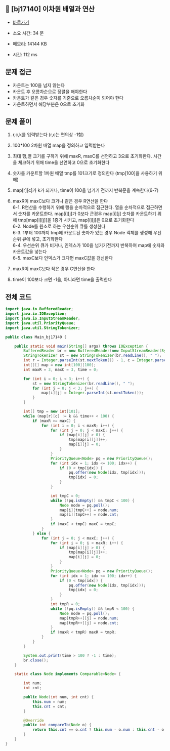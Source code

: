 ## 🔢 [bj17140] 이차원 배열과 연산

- [바로가기](https://www.acmicpc.net/problem/17140)

- 소요 시간: 34 분
- 메모리: 14144 KB
- 시간: 112 ms

## 문제 접근

- 카운트는 100을 넘지 않는다
- 카운트 후 오름차순으로 정렬을 해야한다
- 카운트가 같은 경우 숫자를 기준으로 오름차순이 되어야 한다
- 카운트하면서 해당부분은 0으로 초기화

## 문제 풀이

1. r,c,k를 입력받는다 (r,c는 편의상 -1함)

2. 100\*100 2차원 배열 map을 정의하고 입력받는다

3. 최대 행,열 크기를 구하기 위해 maxR, maxC를 선언하고 3으로 초기화한다. 시간을 체크하기 위해 time을 선언하고 0으로 초기화한다

4. 숫자를 카운트할 1차원 배열 tmp를 101크기로 정의한다 (tmp[100]을 사용하기 위해)

5. map[r][c]가 k가 되거나, time이 100을 넘기기 전까지 반복문을 계속한다(6-7)

6. maxR이 maxC보다 크거나 같은 경우 R연산을 한다<br>
   6-1. R연산을 수행하기 위해 행을 순차적으로 접근한다. 열을 순차적으로 접근하면서 숫자를 카운트한다. map[i][j]가 0보다 큰경우 map[i][j] 숫자를 카운트하기 위해 tmp[map[i][j]]을 1증가 시키고, map[i][j]은 0으로 초기화한다<br>
   6-2. Node를 원소로 하는 우선순위 큐를 생성한다<br>
   6-3. 1부터 100까지 tmp에 카운트된 숫자가 있는 경우 Node 객체를 생성해 우선순위 큐에 넣고, 초기화한다<br>
   6-4. 우선순위 큐가 비거나, 인덱스가 100을 넘기기전까지 반복하여 map에 숫자와 카운트값을 넣는다<br>
   6-5. maxC보다 인덱스가 크다면 maxC값을 갱신한다<br>

7. maxR이 maxC보다 작은 경우 C연산을 한다

8. time이 100보다 크면 -1을, 아니라면 time을 출력한다

## 전체 코드

```java
import java.io.BufferedReader;
import java.io.IOException;
import java.io.InputStreamReader;
import java.util.PriorityQueue;
import java.util.StringTokenizer;

public class Main_bj17140 {

    public static void main(String[] args) throws IOException {
        BufferedReader br = new BufferedReader(new InputStreamReader(System.in));
        StringTokenizer st = new StringTokenizer(br.readLine(), " ");
        int r = Integer.parseInt(st.nextToken()) - 1, c = Integer.parseInt(st.nextToken()) - 1, k = Integer.parseInt(st.nextToken());
        int[][] map = new int[100][100];
        int maxR = 3, maxC = 3, time = 0;

        for (int i = 0; i < 3; i++) {
            st = new StringTokenizer(br.readLine(), " ");
            for (int j = 0; j < 3; j++) {
                map[i][j] = Integer.parseInt(st.nextToken());
            }
        }

        int[] tmp = new int[101];
        while (map[r][c] != k && time++ < 100) {
            if (maxR >= maxC) {
                for (int i = 0; i < maxR; i++) {
                    for (int j = 0; j < maxC; j++) {
                        if (map[i][j] > 0) {
                            tmp[map[i][j]]++;
                            map[i][j] = 0;
                        }
                    }
                    PriorityQueue<Node> pq = new PriorityQueue();
                    for (int idx = 1; idx <= 100; idx++) {
                        if (0 < tmp[idx]) {
                            pq.offer(new Node(idx, tmp[idx]));
                            tmp[idx] = 0;
                        }
                    }

                    int tmpC = 0;
                    while (!pq.isEmpty() && tmpC < 100) {
                        Node node = pq.poll();
                        map[i][tmpC++] = node.num;
                        map[i][tmpC++] = node.cnt;
                    }
                    if (maxC < tmpC) maxC = tmpC;
                }
            } else {
                for (int j = 0; j < maxC; j++) {
                    for (int i = 0; i < maxR; i++) {
                        if (map[i][j] > 0) {
                            tmp[map[i][j]]++;
                            map[i][j] = 0;
                        }
                    }
                    PriorityQueue<Node> pq = new PriorityQueue();
                    for (int idx = 1; idx <= 100; idx++) {
                        if (0 < tmp[idx]) {
                            pq.offer(new Node(idx, tmp[idx]));
                            tmp[idx] = 0;
                        }
                    }
                    int tmpR = 0;
                    while (!pq.isEmpty() && tmpR < 100) {
                        Node node = pq.poll();
                        map[tmpR++][j] = node.num;
                        map[tmpR++][j] = node.cnt;
                    }
                    if (maxR < tmpR) maxR = tmpR;
                }
            }
        }

        System.out.print(time > 100 ? -1 : time);
        br.close();
    }

    static class Node implements Comparable<Node> {

        int num;
        int cnt;

        public Node(int num, int cnt) {
            this.num = num;
            this.cnt = cnt;
        }

        @Override
        public int compareTo(Node o) {
            return this.cnt == o.cnt ? this.num - o.num : this.cnt - o.cnt;
        }
    }
}
```
